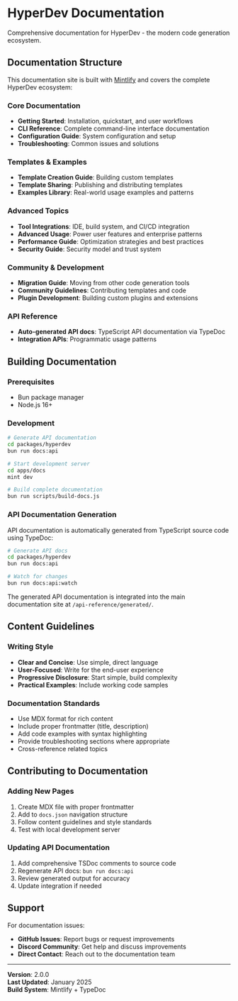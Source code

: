 # HyperDev Documentation

Comprehensive documentation for HyperDev - the modern code generation ecosystem.

## Documentation Structure

This documentation site is built with [Mintlify](https://mintlify.com) and covers the complete HyperDev ecosystem:

### Core Documentation
- **Getting Started**: Installation, quickstart, and user workflows
- **CLI Reference**: Complete command-line interface documentation
- **Configuration Guide**: System configuration and setup
- **Troubleshooting**: Common issues and solutions

### Templates & Examples
- **Template Creation Guide**: Building custom templates
- **Template Sharing**: Publishing and distributing templates
- **Examples Library**: Real-world usage examples and patterns

### Advanced Topics
- **Tool Integrations**: IDE, build system, and CI/CD integration
- **Advanced Usage**: Power user features and enterprise patterns
- **Performance Guide**: Optimization strategies and best practices
- **Security Guide**: Security model and trust system

### Community & Development
- **Migration Guide**: Moving from other code generation tools
- **Community Guidelines**: Contributing templates and code
- **Plugin Development**: Building custom plugins and extensions

### API Reference
- **Auto-generated API docs**: TypeScript API documentation via TypeDoc
- **Integration APIs**: Programmatic usage patterns

## Building Documentation

### Prerequisites
- Bun package manager
- Node.js 16+

### Development
```bash
# Generate API documentation
cd packages/hyperdev
bun run docs:api

# Start development server
cd apps/docs
mint dev

# Build complete documentation
bun run scripts/build-docs.js
```

### API Documentation Generation

API documentation is automatically generated from TypeScript source code using TypeDoc:

```bash
# Generate API docs
cd packages/hyperdev
bun run docs:api

# Watch for changes
bun run docs:api:watch
```

The generated API documentation is integrated into the main documentation site at `/api-reference/generated/`.

## Content Guidelines

### Writing Style
- **Clear and Concise**: Use simple, direct language
- **User-Focused**: Write for the end-user experience
- **Progressive Disclosure**: Start simple, build complexity
- **Practical Examples**: Include working code samples

### Documentation Standards
- Use MDX format for rich content
- Include proper frontmatter (title, description)
- Add code examples with syntax highlighting
- Provide troubleshooting sections where appropriate
- Cross-reference related topics

## Contributing to Documentation

### Adding New Pages
1. Create MDX file with proper frontmatter
2. Add to `docs.json` navigation structure
3. Follow content guidelines and style standards
4. Test with local development server

### Updating API Documentation
1. Add comprehensive TSDoc comments to source code
2. Regenerate API docs: `bun run docs:api`
3. Review generated output for accuracy
4. Update integration if needed

## Support

For documentation issues:
- **GitHub Issues**: Report bugs or request improvements
- **Discord Community**: Get help and discuss improvements
- **Direct Contact**: Reach out to the documentation team

---

**Version**: 2.0.0  
**Last Updated**: January 2025  
**Build System**: Mintlify + TypeDoc
